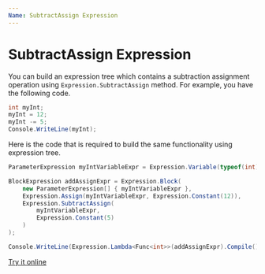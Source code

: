 ```yaml
---
Name: SubtractAssign Expression
---
```


# SubtractAssign Expression

You can build an expression tree which contains a subtraction assignment operation using `Expression.SubtractAssign` method. For example, you have the following code.

```csharp
int myInt;
myInt = 12;
myInt -= 5;
Console.WriteLine(myInt);
```

Here is the code that is required to build the same functionality using expression tree. 

```csharp
ParameterExpression myIntVariableExpr = Expression.Variable(typeof(int), "myInt");

BlockExpression addAssignExpr = Expression.Block(
    new ParameterExpression[] { myIntVariableExpr },
    Expression.Assign(myIntVariableExpr, Expression.Constant(12)),
    Expression.SubtractAssign(
        myIntVariableExpr,
        Expression.Constant(5)
    )
);

Console.WriteLine(Expression.Lambda<Func<int>>(addAssignExpr).Compile()());
```

[Try it online](https://dotnetfiddle.net/zOWMLI)